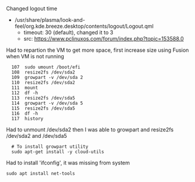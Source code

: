 Changed logout time
- /usr/share/plasma/look-and-feel/org.kde.breeze.desktop/contents/logout/Logout.qml
  - timeout: 30 (default), changed it to 3
  - src: https://www.pclinuxos.com/forum/index.php?topic=153588.0


Had to repartion the VM to get more space, first increase size using Fusion when VM is not running
```
  107  sudo umount /boot/efi
  108  resize2fs /dev/sda2
  109  growpart -v /dev/sda 2
  110  resize2fs /dev/sda2
  111  mount
  112  df -h
  113  resize2fs /dev/sda5
  114  growpart -v /dev/sda 5
  115  resize2fs /dev/sda5
  116  df -h
  117  history
```

Had to unmount /dev/sda2 then I was able to growpart and resize2fs /dev/sda2 and /dev/sda5
```
  # To install growpart utility
  sudo apt-get install -y cloud-utils
```

Had to install 'ifconfig', it was missing from system
```
sudo apt install net-tools
```

